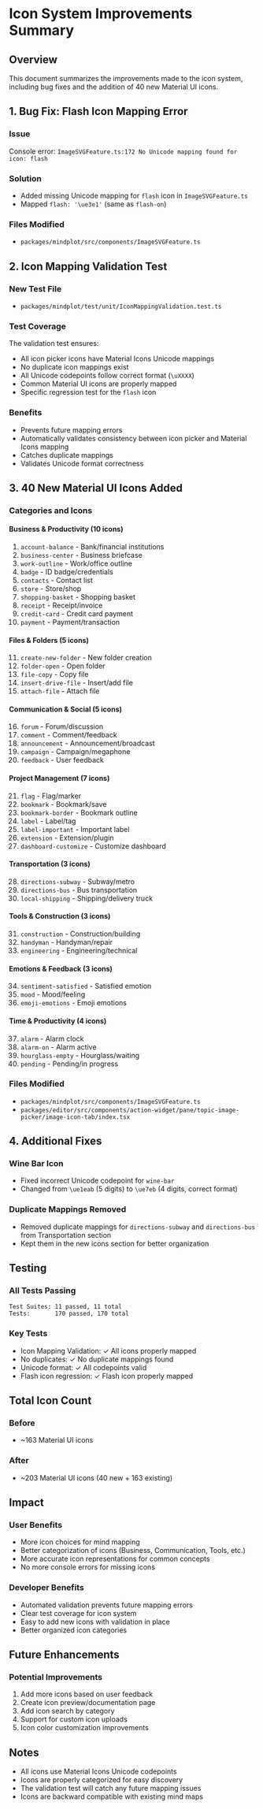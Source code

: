 # Icon System Improvements Summary

## Overview

This document summarizes the improvements made to the icon system, including bug fixes and the addition of 40 new Material UI icons.

## 1. Bug Fix: Flash Icon Mapping Error

### Issue

Console error: `ImageSVGFeature.ts:172 No Unicode mapping found for icon: flash`

### Solution

- Added missing Unicode mapping for `flash` icon in `ImageSVGFeature.ts`
- Mapped `flash: '\ue3e1'` (same as `flash-on`)

### Files Modified

- `packages/mindplot/src/components/ImageSVGFeature.ts`

## 2. Icon Mapping Validation Test

### New Test File

- `packages/mindplot/test/unit/IconMappingValidation.test.ts`

### Test Coverage

The validation test ensures:

- All icon picker icons have Material Icons Unicode mappings
- No duplicate icon mappings exist
- All Unicode codepoints follow correct format (`\uXXXX`)
- Common Material UI icons are properly mapped
- Specific regression test for the `flash` icon

### Benefits

- Prevents future mapping errors
- Automatically validates consistency between icon picker and Material Icons mapping
- Catches duplicate mappings
- Validates Unicode format correctness

## 3. 40 New Material UI Icons Added

### Categories and Icons

#### Business & Productivity (10 icons)

1. `account-balance` - Bank/financial institutions
2. `business-center` - Business briefcase
3. `work-outline` - Work/office outline
4. `badge` - ID badge/credentials
5. `contacts` - Contact list
6. `store` - Store/shop
7. `shopping-basket` - Shopping basket
8. `receipt` - Receipt/invoice
9. `credit-card` - Credit card payment
10. `payment` - Payment/transaction

#### Files & Folders (5 icons)

11. `create-new-folder` - New folder creation
12. `folder-open` - Open folder
13. `file-copy` - Copy file
14. `insert-drive-file` - Insert/add file
15. `attach-file` - Attach file

#### Communication & Social (5 icons)

16. `forum` - Forum/discussion
17. `comment` - Comment/feedback
18. `announcement` - Announcement/broadcast
19. `campaign` - Campaign/megaphone
20. `feedback` - User feedback

#### Project Management (7 icons)

21. `flag` - Flag/marker
22. `bookmark` - Bookmark/save
23. `bookmark-border` - Bookmark outline
24. `label` - Label/tag
25. `label-important` - Important label
26. `extension` - Extension/plugin
27. `dashboard-customize` - Customize dashboard

#### Transportation (3 icons)

28. `directions-subway` - Subway/metro
29. `directions-bus` - Bus transportation
30. `local-shipping` - Shipping/delivery truck

#### Tools & Construction (3 icons)

31. `construction` - Construction/building
32. `handyman` - Handyman/repair
33. `engineering` - Engineering/technical

#### Emotions & Feedback (3 icons)

34. `sentiment-satisfied` - Satisfied emotion
35. `mood` - Mood/feeling
36. `emoji-emotions` - Emoji emotions

#### Time & Productivity (4 icons)

37. `alarm` - Alarm clock
38. `alarm-on` - Alarm active
39. `hourglass-empty` - Hourglass/waiting
40. `pending` - Pending/in progress

### Files Modified

- `packages/mindplot/src/components/ImageSVGFeature.ts`
- `packages/editor/src/components/action-widget/pane/topic-image-picker/image-icon-tab/index.tsx`

## 4. Additional Fixes

### Wine Bar Icon

- Fixed incorrect Unicode codepoint for `wine-bar`
- Changed from `\ue1eab` (5 digits) to `\ue7eb` (4 digits, correct format)

### Duplicate Mappings Removed

- Removed duplicate mappings for `directions-subway` and `directions-bus` from Transportation section
- Kept them in the new icons section for better organization

## Testing

### All Tests Passing

```
Test Suites: 11 passed, 11 total
Tests:       170 passed, 170 total
```

### Key Tests

- Icon Mapping Validation: ✓ All icons properly mapped
- No duplicates: ✓ No duplicate mappings found
- Unicode format: ✓ All codepoints valid
- Flash icon regression: ✓ Flash icon properly mapped

## Total Icon Count

### Before

- ~163 Material UI icons

### After

- ~203 Material UI icons (40 new + 163 existing)

## Impact

### User Benefits

- More icon choices for mind mapping
- Better categorization of icons (Business, Communication, Tools, etc.)
- More accurate icon representations for common concepts
- No more console errors for missing icons

### Developer Benefits

- Automated validation prevents future mapping errors
- Clear test coverage for icon system
- Easy to add new icons with validation in place
- Better organized icon categories

## Future Enhancements

### Potential Improvements

1. Add more icons based on user feedback
2. Create icon preview/documentation page
3. Add icon search by category
4. Support for custom icon uploads
5. Icon color customization improvements

## Notes

- All icons use Material Icons Unicode codepoints
- Icons are properly categorized for easy discovery
- The validation test will catch any future mapping issues
- Icons are backward compatible with existing mind maps
